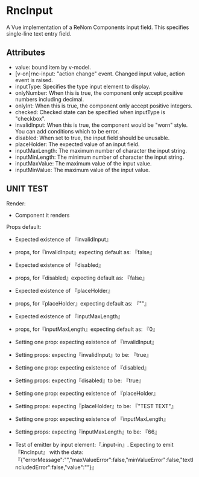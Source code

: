 # RncInput

A Vue implementation of a ReNom Components input field.
This specifies single-line text entry field.


## Attributes
- value: bound item by v-model.
- [v-on]rnc-input: "action change" event. Changed input value, action event is raised.
- inputType: Specifies the type input element to display.
- onlyNumber: When this is true, the component only accept positive numbers including decimal.
- onlyInt: When this is true, the component only accept positive integers.
- checked: Checked state can be specified when inputType is "checkbox".
- invalidInput: When this is true, the component would be "worn" style. You can add conditions which to be error.
- disabled: When set to true, the input field should be unusable.
- placeHolder: The expected value of an input field.
- inputMaxLength: The maximum number of character the input string.
- inputMinLength: The minimum number of character the input string.
- inputMaxValue: The maximum value of the input value.
- inputMinValue: The maximum value of the input value.

## UNIT TEST

Render:
- Component it renders

Props default:
- Expected existence of 『invalidInput』
- props, for『invalidInput』expecting default as: 『false』

- Expected existence of 『disabled』
- props, for『disabled』expecting default as: 『false』

- Expected existence of 『placeHolder』
- props, for『placeHolder』expecting default as: 『""』

- Expected existence of 『inputMaxLength』
- props, for『inputMaxLength』expecting default as: 『0』

- Setting one prop: expecting existence of 『invalidInput』
- Setting props: expecting『invalidInput』to be: 『true』

- Setting one prop: expecting existence of 『disabled』
- Setting props: expecting『disabled』to be: 『true』

- Setting one prop: expecting existence of 『placeHolder』
- Setting props: expecting『placeHolder』to be: 『"TEST TEXT"』

- Setting one prop: expecting existence of 『inputMaxLength』
- Setting props: expecting『inputMaxLength』to be: 『66』

- Test of emitter by input element:『.input-in』. Expecting to emit『RncInput』 with the data: 『{"errorMessage":"","maxValueError":false,"minValueError":false,"textIncludedError":false,"value":""}』
